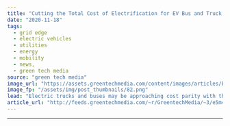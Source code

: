 ```yaml
---
title: "Cutting the Total Cost of Electrification for EV Bus and Truck Fleets"
date: "2020-11-18"
tags: 
  - grid edge
  - electric vehicles
  - utilities
  - energy
  - mobility
  - news,
  - green tech media
source: "green tech media"
image_url: "https://assets.greentechmedia.com/content/images/articles/EDF_TotalCostOfElectrification_EVchargers_XL.jpeg"
image_fp: "/assets/img/post_thumbnails/82.png"
lead: "Electric trucks and buses may be approaching cost parity with their fossil-fueled counterparts, and they’re certainly cheaper to fuel over the long run — and that’s not counting their carbon and pollution emissions benefits. But that’s just a slice o ..."
article_url: "http://feeds.greentechmedia.com/~r/GreentechMedia/~3/e5m4dD9X8dg/cutting-the-total-cost-of-electrification-for-bus-and-truck-fleets"
---
```


---
